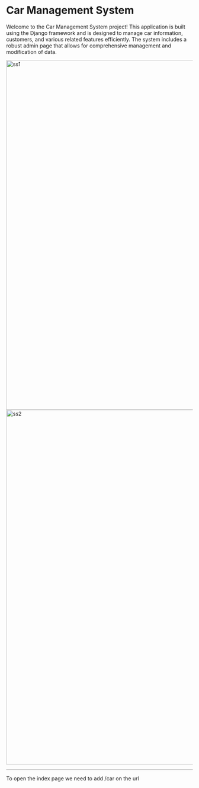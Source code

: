 <h1>Car Management System</h1>
<p>
  Welcome to the Car Management System project! This application is built using the Django framework and is designed to manage car information, customers, and various related features efficiently. The system includes a robust admin page that allows for comprehensive management and modification of data.
</p>
<img width="944" alt="ss1" src="https://github.com/Apollo-bot35/cars-management/assets/71018084/1e49278b-eb56-46a2-975f-6dadab2e2e22">

<img width="958" alt="ss2" src="https://github.com/Apollo-bot35/cars-management/assets/71018084/100db973-2418-43bf-abb9-590cb79dbe17">
<hr>
<p>
  To open the index page we need to add /car on the url  
</p>
